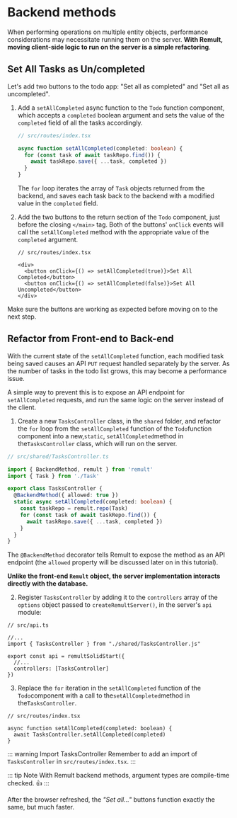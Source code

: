 # Backend methods

When performing operations on multiple entity objects, performance considerations may necessitate running them on the server. **With Remult, moving client-side logic to run on the server is a simple refactoring**.

## Set All Tasks as Un/completed

Let's add two buttons to the todo app: "Set all as completed" and "Set all as uncompleted".

1. Add a `setAllCompleted` async function to the `Todo` function component, which accepts a `completed` boolean argument and sets the value of the `completed` field of all the tasks accordingly.

   ```ts
   // src/routes/index.tsx

   async function setAllCompleted(completed: boolean) {
     for (const task of await taskRepo.find()) {
       await taskRepo.save({ ...task, completed })
     }
   }
   ```

   The `for` loop iterates the array of `Task` objects returned from the backend, and saves each task back to the backend with a modified value in the `completed` field.

2. Add the two buttons to the return section of the `Todo` component, just before the closing `</main>` tag. Both of the buttons' `onClick` events will call the `setAllCompleted` method with the appropriate value of the `completed` argument.

   ```tsx
   // src/routes/index.tsx

   <div>
     <button onClick={() => setAllCompleted(true)}>Set All Completed</button>
     <button onClick={() => setAllCompleted(false)}>Set All Uncompleted</button>
   </div>
   ```

Make sure the buttons are working as expected before moving on to the next step.

## Refactor from Front-end to Back-end

With the current state of the `setAllCompleted` function, each modified task being saved causes an API `PUT` request handled separately by the server. As the number of tasks in the todo list grows, this may become a performance issue.

A simple way to prevent this is to expose an API endpoint for `setAllCompleted` requests, and run the same logic on the server instead of the client.

1. Create a new `TasksController` class, in the `shared` folder, and refactor the `for` loop from the `setAllCompleted` function of the `Todo`function component into a new,`static`, `setAllCompleted`method in the`TasksController` class, which will run on the server.

```ts
// src/shared/TasksController.ts

import { BackendMethod, remult } from 'remult'
import { Task } from './Task'

export class TasksController {
  @BackendMethod({ allowed: true })
  static async setAllCompleted(completed: boolean) {
    const taskRepo = remult.repo(Task)
    for (const task of await taskRepo.find()) {
      await taskRepo.save({ ...task, completed })
    }
  }
}
```

The `@BackendMethod` decorator tells Remult to expose the method as an API endpoint (the `allowed` property will be discussed later on in this tutorial).

**Unlike the front-end `Remult` object, the server implementation interacts directly with the database.**

2. Register `TasksController` by adding it to the `controllers` array of the `options` object passed to `createRemultServer()`, in the server's `api` module:

```ts{4,8}
// src/api.ts

//...
import { TasksController } from "./shared/TasksController.js"

export const api = remultSolidStart({
  //...
  controllers: [TasksController]
})
```

3. Replace the `for` iteration in the `setAllCompleted` function of the `Todo`component with a call to the`setAllCompleted`method in the`TasksController`.

```tsx{4}
// src/routes/index.tsx

async function setAllCompleted(completed: boolean) {
  await TasksController.setAllCompleted(completed)
}
```

::: warning Import TasksController
Remember to add an import of `TasksController` in `src/routes/index.tsx`.
:::

::: tip Note
With Remult backend methods, argument types are compile-time checked. :thumbsup:
:::

After the browser refreshed, the _"Set all..."_ buttons function exactly the same, but much faster.
